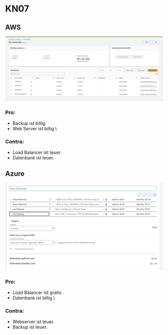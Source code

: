 # KN07
## AWS
![AWS](KN07_AWS.png)
### Pro: 
- Backup ist billig.
- Web Server ist billig.\
### Contra:
- Load Balancer ist teuer.
- Datenbank ist teuer.
## Azure
![Azure](KN07_azure.png)
### Pro: 
- Load Balancer ist gratis.
- Datenbank ist billig.\
### Contra:
- Webserver ist teuer.
- Backup ist teuer.

